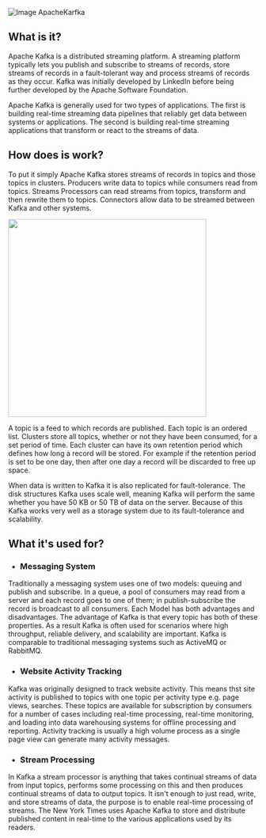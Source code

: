 ![Image ApacheKarfka](https://kafka.apache.org/images/logo.png)
## What is it?
Apache Kafka is a distributed streaming platform. A streaming platform typically lets you publish and subscribe to streams of records, store streams of records in a fault-tolerant way and process streams of records as they occur. Kafka was initially developed by LinkedIn before being further developed by the Apache Software Foundation.

Apache Kafka is generally used for two types of applications. The first is building real-time streaming data pipelines that reliably get data between systems or applications. The second is building real-time streaming applications that transform or react to the streams of data.
## How does is work?
To put it simply Apache Kafka stores streams of records in topics and those topics in clusters. Producers write data to topics while consumers read from topics. Streams Processors can read streams from topics, transform and then rewrite them to topics. Connectors allow data to be streamed between Kafka and other systems.

<img src="https://kafka.apache.org/10/images/kafka-apis.png" width="400" height="400">

A topic is a feed to which records are published. Each topic is an ordered list. Clusters store all topics, whether or not they have been consumed, for a set period of time. Each cluster can have its own retention period which defines how long a record will be stored. For example if the retention period is set to be one day, then after one day a record will be discarded to free up space.

When data is written to Kafka it is also replicated for fault-tolerance. The disk structures Kafka uses scale well, meaning Kafka will perform the same whether you have 50 KB or 50 TB of data on the server. Because of this Kafka works very well as a storage system due to its fault-tolerance and scalability.
## What it's used for?
* ### Messaging System
Traditionally a messaging system uses one of two models: queuing and publish and subscribe. In a queue, a pool of consumers may read from a server and each record goes to one of them; in publish-subscribe the record is broadcast to all consumers. Each Model has both advantages and disadvantages. The advantage of Kafka is that every topic has both of these properties. As a result Kafka is often used for scenarios where high throughput, reliable delivery, and scalability are important. Kafka is comparable to traditional messaging systems such as ActiveMQ or RabbitMQ.
* ### Website Activity Tracking
Kafka was originally designed to track website activity. This means thst site activity is published to topics with one topic per activity type e.g. page views, searches. These topics are available for subscription by consumers for a number of cases including real-time processing, real-time monitoring, and loading into data warehousing systems for offline processing and reporting. Activity tracking is usually a high volume process as a single page view can generate many activity messages.
* ### Stream Processing
In Kafka a stream processor is anything that takes continual streams of data from input topics, performs some processing on this and then produces continual streams of data to output topics. It isn't enough to just read, write, and store streams of data, the purpose is to enable real-time processing of streams. The New York Times uses Apache Kafka to store and distribute published content in real-time to the various applications used by its readers.
